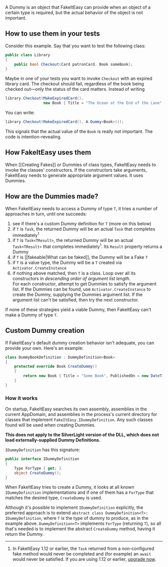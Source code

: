 A Dummy is an object that FakeItEasy can provide when an object of a certain type is required, but the actual behavior of the object is not important.

## How to use them in your tests
Consider this example. Say that you want to test the following class:

```csharp
public class Library
{
    public bool Checkout(Card patronCard, Book someBook);
}
```

Maybe in one of your tests you want to invoke `Checkout` with an expired library card. The checkout should fail, regardless of the book being checked out&mdash;only the status of the card matters. Instead of writing

```csharp
library.Checkout(MakeExpiredCard(),
                 new Book { Title = "The Ocean at the End of the Lane" } );
```

You can write:

```csharp
library.Checkout(MakeExpiredCard(), A.Dummy<Book>());
```

This signals that the actual value of the `Book` is really not important. The code is intention-revealing.

## How FakeItEasy uses them

When [[Creating Fakes]] or Dummies of class types, FakeItEasy needs to invoke the classes' constructors. If the constructors take arguments, FakeItEasy needs to generate appropriate argument values. It uses Dummies.

## How are the Dummies made?

When FakeItEasy needs to access a Dummy of type `T`, it tries a number of approaches in turn, until one succeeds:

1. see if there's a custom Dummy definition for `T` (more on this below)
1. if `T` is `Task`, the returned Dummy will be an actual `Task` that completes immediately<sup>1</sup>
1. if `T` is `Task<TResult>`, the returned Dummy will be an actual `Task<TResult>` that completes immediately<sup>1</sup>. Its `Result` property returns a Dummy
1. if `T` is [[fakeable|What can be faked]], the Dummy will be a Fake `T`
1. if `T` is a value type, the Dummy will be a `T` created via `Activator.CreateInstance`
1. if nothing above matched, then `T` is a class. Loop over all its constructors in _descending order of argument list length_.  
For each constructor, attempt to get Dummies to satisfy the argument list. If the Dummies can be found, use `Activator.CreateInstance` to create the Dummy, supplying the Dummies argument list. If the argument list can't be satisfied, then try the next constructor.

If none of these strategies yield a viable Dummy, then FakeItEasy can't make a Dummy of type `T`.

## Custom Dummy creation

If FakeItEasy's default dummy creation behavior isn't adequate, you can provide your own. Here's an example:

```csharp
class DummyBookDefinition : DummyDefinition<Book>
{
    protected override Book CreateDummy()
    {
        return new Book { Title = "Some Book", PublishedOn = new DateTime(2000, 1, 1) };
    }
}
```

### How it works
On startup, FakeItEasy searches its own assembly, assemblies in the current AppDomain, and assemblies in the process's current directory for classes that implement `FakeItEasy.IDummyDefinition`. Any such classes found will be used when creating Dummies. 

**This does not apply to the SilverLight version of the DLL, which does not load externally-supplied Dummy Definitions.**

`IDummyDefinition` has this signature:

```csharp
public interface IDummyDefinition
{
    Type ForType { get; }
    object CreateDummy();
}
```

When FakeItEasy tries to create a Dummy, it looks at all known `IDummyDefinition` implementations and if one of them has a `ForType` that matches the desired type, `CreateDummy` is used.

Although it's possible to implement `IDummyDefinition` explicitly, the preferred approach is to extend `abstract class DummyDefinition<T>: IDummyDefinition`, where `T` is the type of dummy to produce, as in the example above. `DummyDefinition<T>` implements `ForType` (returning `T`), so all that's needed is to implement the abstract `CreateDummy` method, having it return the Dummy.

----
1. In FakeItEasy 1.12 or earlier, the `Task` returned from a non-configured fake method would never be completed and (for example) an `await` would never be satisfied. If you are using 1.12 or earlier, [upgrade now](https://nuget.org/packages/FakeItEasy/).